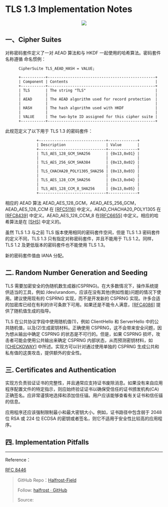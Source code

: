# TLS 1.3 Implementation Notes


<p align='center'>
<img src='https://img.halfrost.com/Blog/ArticleImage/95_0.png'>
</p>


## 一、Cipher Suites

对称密码套件定义了一对 AEAD 算法和与 HKDF 一起使用的哈希算法。密码套件名称遵循    命名惯例：

```
      CipherSuite TLS_AEAD_HASH = VALUE;

      +-----------+------------------------------------------------+
      | Component | Contents                                       |
      +-----------+------------------------------------------------+
      | TLS       | The string "TLS"                               |
      |           |                                                |
      | AEAD      | The AEAD algorithm used for record protection  |
      |           |                                                |
      | HASH      | The hash algorithm used with HKDF              |
      |           |                                                |
      | VALUE     | The two-byte ID assigned for this cipher suite |
      +-----------+------------------------------------------------+
```

此规范定义了以下用于 TLS 1.3 的密码套件：

```
              +------------------------------+-------------+
              | Description                  | Value       |
              +------------------------------+-------------+
              | TLS_AES_128_GCM_SHA256       | {0x13,0x01} |
              |                              |             |
              | TLS_AES_256_GCM_SHA384       | {0x13,0x02} |
              |                              |             |
              | TLS_CHACHA20_POLY1305_SHA256 | {0x13,0x03} |
              |                              |             |
              | TLS_AES_128_CCM_SHA256       | {0x13,0x04} |
              |                              |             |
              | TLS_AES_128_CCM_8_SHA256     | {0x13,0x05} |
              +------------------------------+-------------+

```


相应的 AEAD 算法 AEAD\_AES\_128\_GCM，AEAD\_AES\_256\_GCM，    AEAD\_AES\_128\_CCM 在 [[RFC5116]](https://tools.ietf.org/html/rfc5116) 中定义。AEAD\_CHACHA20\_POLY1305 在 [[RFC8439]](https://tools.ietf.org/html/rfc8439) 中定义。AEAD\_AES\_128\_CCM\_8 在[[RFC6655]](https://tools.ietf.org/html/rfc6655) 中定义。相应的哈希算法是在 [[SHS]](https://tools.ietf.org/html/rfc8446#ref-SHS) 中定义的。

虽然 TLS 1.3 与之前 TLS 版本使用相同的密码套件空间，但是 TLS 1.3 密码套件的定义不同，TLS 1.3 只有指定对称密码套件，并且不能用于 TLS 1.2。同样，TLS 1.2 及更低版本的密码套件也不能使用 TLS 1.3。

新的密码套件值由 IANA 分配。

## 二. Random Number Generation and Seeding

TLS 需要加密安全的伪随机数生成器(CSPRNG)。在大多数情况下，操作系统提供适当的工具，例如 /dev/urandom，应该在没有其他(例如性能)问题的情况下使用。建议使用现有的 CSPRNG 实现，而不是开发新的 CSPRNG 实现。许多合适的加密库已经在有利的许可条款下可用。如果还是不能令人满意，[[RFC4086]](https://tools.ietf.org/html/rfc4086) 提供了随机值生成的指导。

TLS 在公共协议字段中使用随机值(1)，例如 ClientHello 和 ServerHello 中的公共随机值，以及(2)生成密钥材料。正确使用 CSPRNG，这不会带来安全问题，因为想从输出中确定 CSPRNG 的状态是不可行的。但是，如果 CSPRNG 损坏，攻击者可能会使用公共输出来确定 CSPRNG 内部状态，从而预测密钥材料，如 [[CHECKOWAY]](https://tools.ietf.org/html/rfc8446#ref-CHECKOWAY) 中所述。实现方可以针对通过使用单独的 CSPRNG 生成公共和私有值的这类攻击，提供额外的安全性。

## 三. Certificates and Authentication

实现方负责验证证书的完整性，并且通常应支持证书废除消息。如果没有来自应用程序配置文件的特定指示，则应始终验证证书以确保受信任的证书颁发机构(CA)正确签名。应非常谨慎地选择和添加信任锚。用户应该能够查看有关证书和信任锚的信息。 

应用程序还应该强制限制最小和最大密钥大小。例如，证书路径中包含弱于 2048 位 RSA 或 224 位 ECDSA 的密钥或者签名，则它不适用于安全性比较高的应用程序。


## 四. Implementation Pitfalls





------------------------------------------------------

Reference：
  
[RFC 8446](https://tools.ietf.org/html/rfc8446)

> GitHub Repo：[Halfrost-Field](HTTPS://github.com/halfrost/Halfrost-Field)
> 
> Follow: [halfrost · GitHub](HTTPS://github.com/halfrost)
>
> Source: []()
